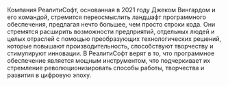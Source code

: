 Компания РеалитиСофт, основанная в 2021 году Джеком Вингардом и его командой, стремится переосмыслить ландшафт программного обеспечения, предлагая нечто большее, чем просто строки кода. Они стремятся расширить возможности предприятий, отдельных людей и целых отраслей с помощью преобразующих технологических решений, которые повышают производительность, способствуют творчеству и стимулируют инновации. В РеалитиСофт верят в то, что программное обеспечение является мощным инструментом, что подчеркивает их стремление революционизировать способы работы, творчества и развития в цифровую эпоху.

